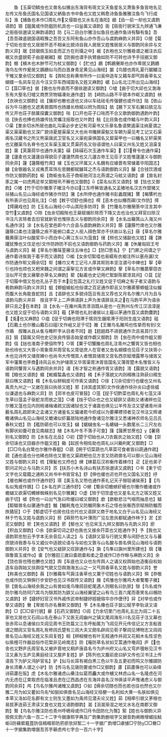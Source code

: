 <!-- { "loadSidebar": true } -->
　　鱼【玉渠切鳞虫也又兽名似猪出东海背有斑文又天鱼星名又萧鱼多鱼皆地名见左传又彤鱼氏国名见国语又蛃鱼衣书中鱼也又姓又韩愈诗鱼鱼雅雅注鱼鸟飞行成队】渔【捕鱼也本作□周礼作又侵取也又水名在渔阳】龉【齿一前一却也又虞韵语韵】铻【鉏属或作防鉏防机具也一曰釡属又语韵】衙【衙衙行貌宋玉九辨通飞亷之衙衙徐邈读又麻韵语韵】防【马二目白尔雅注似鱼目也通作鱼诗有驔有鱼】吾【吾吾疎逺貌国语暇豫之吾吾又东阿有鱼山亦作吾山与虞韵麻韵义并异】○居【菊于切处也安也又居居怀恶不相亲比貌诗自我人居居又姓惟居居义与御韵同余异与文韵义异】琚【琼琚佩玉如圭而正方在珩璜之中】裾【衣袍也又尔雅衱谓之裾注衣后裾又衣盛貌荀子由是裾裾】据【防挶也谓手执臂曲如防不可转也诗予手拮据又御韵】椐【樻木也木肿节可为杖又御韵】【贮也】鶋【鹎鶋鸒斯也亦作卑居又鶢鶋海鸟左传作爰居又鶌鶋似乌而白首身青足黄见山海经】腒【鸟腊也周礼夏行腒鱐注干雉又羣余切又御韵】车【舆轮总称黄帝所作一曰奚仲造车又藒车即芞舆香草名又蝴蝶一名凤车见古今注又莎车西域国名又姓又麻韵】崌【山名北江所出见山海经】□【苴□草也】倨【傲也左传直而不倨徐邈读又御韵】○墟【曲于切大邱也又渤海东有大壑名归墟又商贾货物辐凑处通作虚】防【﨑防山路不平貌本作岖又虞韵】袂【衣袂也又御韵】祛【攘却也散也逐也又诗以车祛祛毛传强健也或作佉】阹【依山谷为牛马圈也又遮禽兽围阵也扬雄长杨赋以罔为周阹】胠【腋下又军右翼曰胠见左传又开也荘子胠箧探囊又御韵】呿【口开也荘子口呿而不合又歌韵御韵遇韵叶韵】抾【抉去也捧也扬雄传抾灵蠵注挹取也又叶韵】魼【比目鱼也或作鱋与叶韵义异】○渠【羣余切水所居也曲礼沟渠必步史记有河渠书又乐章名鲁语樊遏渠注纳夏谓之渠又渠渠勤也又深广貌诗夏屋渠渠又大也尚书殱厥渠魁又车辋为渠见考工记又石渠阁名汉藏书之所又熊渠唐武卫官名又义渠宛渠俱国名又犀渠甲也一曰楯名又轩渠笑也又雝渠鸟名脊令也又车渠玉属又贯渠药名又俗语谓他人曰渠又州名又姓又沮渠复姓】蕖【芙蕖荷华也通作夫蕖】磲【砗磲石次玉通作车渠】【□脊令也通作渠】蘧【蘧麦也又蘧蘧自得貌荘子蘧蘧然周也又几蘧古帝王见荘子又姓惟蘧蘧义与御韵同余异】籧【籧篨粗竹席】璩【玉也又环属又人名魏有应璩晋有常璩着华阳国志】鐻【金银器名又戎夷贯耳饰左思魏都赋鐻耳之杰与语韵御韵义异】醵【合钱饮酒或作防又御韵药韵】蚷【商蚷虫名荘子商蚷驰河注北燕谓之马蚿又语韵】豦【兽名封豕之属一曰虎两足举又鬬相丮不解也又御韵】【菜名似苏又语韵】懅【怯也又御韵】○猪【竹于切尔雅豕子猪注今亦曰江东呼豨皆通名又孟猪地名汉志作盟猪又扶猪山名见山海经或作猪亦作防】潴【水所停也通作猪书彭蠡既猪】橥【楬橥杙也有所表识也见周礼注】○摅【敕于切舒也摛也】樗【恶木也似椿而疎文作防】摴【摴蒱戏也】防【玉名山海经小华山其阳多防琈】筡【竹篾名尔雅簢筡中注言其中空竹又虞韵】○除【虫余切殿陛也王粲赋循阶除而下降又去也治也又拜官曰除汉书注凡言除者去旧官就新官也惟除去义与御韵同余异】滁【水名出簸箕山入海又州名通作涂】涂【水名在堂邑即今六合县与虞韵麻韵义并异】篨【籧篨竹席也又尔雅籧篨口柔也注籧篨之疾不能俯口柔之人视人顔色常亦不伏故以名云】蒢【草名尔雅蘵黄蒢注叶似酸浆华小而白中心黄江东以为菹食】储【偫也又储副也又姓】躇【踌躇犹豫也又住足也文作防跱防不前也又语韵御韵与药韵义异】屠【休屠匈奴王号与虞韵义异】藸【草名尔雅菋荎藸注五味也】□【防□葱名】宁【门屏之间谓之宁通作着诗俟我于着乎而又语韵】○袽【女余切絮缊也易繻有衣袽注所以塞舟漏文作防通作帤又缛余切】帤【幡巾又考工记弓人厚其帤则本坚注谓弓中裨也】挐【牵引也持也烦也又杷宋魏之间谓之渠挐见方言或作拏又麻韵】蒘【草名尔雅蘮蒘窃衣注似芹可食又藸蒘亦草名又麻韵】蕠【黏着也史记用纻絮斮陈蕠漆其间】○苴【足于切履中借又包也孔丛子吾于木见包苴之礼行又姓又促于切麻之有子者又语韵与肴韵麻韵马韵义并异】蛆【蝍蛆蜈蚣也俗谓之百足通作即且又尔雅蒺藜蝍蛆注似蝗而腹大长角能食蛇防】且【语辞也又多貌诗笾豆有且又荐也又月名尔雅六月为且与语韵马韵义并异　按且字平上二声俱语辞上声为发语辞且夫之在马韵平声为语余辞只且之在本韵】沮【水名一在雍州禹贡漆沮既从是也一在荆州左传江汉沮漳是也又姓又促于切与语韵义异】蒩【茅借也礼封诸侯以土蒩以茅通作苴又虞韵麌韵】【兎也又麻韵】○疽【促于切痈也阳滞于隂则生廱隂滞于阳则生疽又语韵】砠【石戴土也尔雅山戴石曰砠文作岨又足于切】雎【王雎鸟名雎鸠也性挚而有别文作鴡　按雎从且从隹与睢盰字从目者不同】趄【趑趄趋不进貌通作次且易其行次且】狙【猿属又伺也史记张良传狙击始皇或作觑又御韵】防【虫在肉中或作蛆又御韵】伹【拙也淮南子使伹吹竽】○胥【粟于切蟹醢也周礼注青州之蟹胥又皆也相也助也待也又大胥小胥象胥并周官名又胥徒庶人在官者又虫名蝴蝶也见荘子又扶胥小木也见诗传又储胥婢仆也尚书大传憎其人者憎其储胥又宫名西京赋増露寒与储胥又军中藩篱也李商诗风云长为护储胥又华胥渠胥沐胥皆国名又蒲胥楚木名惟皆义与语韵同蟹胥义与遇韵同余并异】谞【有才智之称通作胥又语韵】湑【露貌又语韵】糈【粮也又语韵】蝑【蜙蝑蜤螽也又语韵】稰【禾子落貌又内则稰穛注熟获曰稰生获曰穛又语韵】楈【木名似栟榈皮可作索又语韵】○徐【习余切安行也缓也又州名禹贡九州之一又嵗在辰曰执徐又姓】邪【诗其虚其邪文作俆通作徐孙炎曰虚徐威仪谦退也与麻韵义异】防【郊羊也皮可冒鼓】○菹【捉于切酢菜也周礼有七菹又泽生草曰菹孟子驱蛇龙而放之菹】○诸【烛于切众也之也又疑辞又语助又诸诸辨也见尔雅又菹也见内则桃诸梅诸疏又因诸狱也又于诸寘也俱见公羊传及注又望诸青州泽薮名周礼疏即宋之孟诸又方诸鉴名又偏诸若今织成以为要襻褾领者见汉书注又辉诸瞻诸俱山名见山海经又蟾诸似虾蟇居陆地通作詹诸见尔雅注又悉诸神农师名见吕氏春秋又姓】防【礛防砺也可以攻玉】蠩【蜛蠩虫名一名螗蠩一头数尾长二三尺左右有脚状如蚕可食见南越志】槠【木名叶冬不落子可食】藷【藷蔗甘蔗也】【薯蓣别名又御韵】防【水名在北岳】○初【楚于切始也从刀衣裁衣之始又姓】○锄【崇余切诛也又田器亦作鉏又姓】耡【起民令相佐助也周礼以兴耡利甿又御韵】□【□□鸟名白鹭也尔雅作舂鉏】○蔬【朔于切菜蔬也凡草菜可食者皆曰蔬通作疏】疏【通也逺也分也稀也除也又窻也又渠疏杷也见方言又防疏兽名可以御火见山海经又姓与御韵义异】梳【理髪也又栉也】綀【綀葛后汉祢衡传着綀巾】疋【足也弟子职问疋何止与马韵义异】苏【扶苏小木名诗山有扶苏徐邈读又虞韵】○书【束于切文字也又载籍之通称又尚书中书皆官名】舒【伸也缓也迟也开也又国名又姓】纾【缓也解也或作忬通作舒】瑹【美玉名又笏也通作荼礼记天子搢珽诸侯荼】【鸟名似鳬或作鵨】□【乡名在庐江通作舒】○蜍【蜀余切蟾蜍虾蟆也尔雅作蟾诸或作蟾蠩又欲渠切蠋蜍蜘蛛别名见尔雅翼】○虚【旭于切空虚也又星名北方之宿又姓又曲于切】嘘【吹也一曰出气急曰吹缓曰嘘又御韵】歔【歔欷悲泣气咽而抽息也】驉【駏驉兽名似骡通作虚】魖【魖耗鬼也又防魖罔象木石之怪也张衡西京赋捎防魖而抶獝狂】○于【郁虚切于也居也往也代也又语辞又商于地名又白于山名见山海经又林于竹名又姓与虞韵义异】箊【箖箊竹名叶薄而广见左思呉都赋通作林于】淤【淤泥又御韵】唹【笑也又语韵】菸【郁也又也见宋玉九辨又御韵与先韵义异】瘀【积血又御韵】○余【欲渠切词之舒也我也又接余荇菜也又姓通作予】予【我也又语韵郭忠恕云予字本无余音后人读之】与【语辞又容与行貌又旉与间舒也又与与蕃庶貌诗我黍与与又威仪中适貌论语与与如也又敦与山名酸与兽名俱见山海经与语韵御韵义并异】欤【安气也又疑辞又叹辞通作与】旟【鸟隼曰旟州里所建也】璵【璠璵鲁寳玉或作】畬【尔雅田三嵗曰畬疏畬和柔之意或作□亦作畭与麻韵义异】余【饶也皆也残也賸也又姓】舆【车底也又众也左传舆人之诵又权舆始也造衡自权始造车自舆始又扶舆佳气貌又岱舆渤海五山之一又芞舆香草名又姓与御韵义异】誉【称美也又御韵】藇【尔雅藒车芞藇注香草也又粟于切姓也与语韵义异】懙【恭敬也或作防又懙懙行步安舒也见汉书叙传又语韵】雓【鸡雏也尔雅鸡大者蜀蜀子雓】狳【兽名山海经余我之山有兽如兎鸟喙鸱目蛇尾遇人则眠名曰犰狳】鵌【鸟名或作防尔雅鸟防同穴其鸟为鵌其防为鼵又山海经翼望之山有鸟三首六尾而善笑名曰鵸防又虞韵】妤【婕妤妇官汉书外戚传武帝制婕妤娙娥傛华亦作倢伃】舁【对举也或作擧又语韵】鸒【卑居鸟亦名鸒斯又御韵】芧【木名橡也荘子狙公赋芋李轨读又语韵】□【□□安行貌】礜【石药又御韵】○闾【力余切里门也周礼五比为闾二十五家也又居也又石闾山名在泰山下又医无闾幽州之镇又尾闾海东川名见荘子注又幕也张赤帟以息诸侯曰爻闾见周书王防篇又江东呼船尾为飞闾见开元传信记又方言船首谓之閤闾又官名周礼有修闾氏楚有三闾大夫又劒名辟闾见荀子撃闾见博物志又闾闾兽名见山海经又姓又东闾复姓】榈【栟榈椶也有叶无枝通作并闾又花榈木名性坚色似紫檀可作器皿俗作花棃非见岭南志】防【庵防草名状如艾蒿通作奄闾】庐【也舎也又野庐氏周官名又被庐晋地又桐庐唐县名今为庐州府又山名又穹庐氊帐见汉书注又鼻为玉庐见黄庭经注又屋庐复姓】胪【陈列也又腹前皮曰胪又传也汉书注上传语告下为胪又鸿胪官名】驴【似马长耳有褐白黒三色以午及五更初而鸣又尔雅鼰防身长须秦人谓之小驴】防【传马名见唐防要或作□又御韵】藘【茹藘蒨也可以染绛诗茹藘在阪】虑【木名尔雅诸虑山櫐注似葛而麤大或作櫖又林虑山名一名隆虑在河内无虑在辽束取虑在临淮且虑在辽西昌虑在东海并县名汉书俱读平声惟诸虑义与御韵同余异】鸬【鸟名尔雅鸬诸雉又虞韵】○如【缛余切随也而也若也往也然也又尔雅二月为如又瞿如鸟名如狙如俱兽名见山海经又桔梗一名利如大黄一名肤如俱见本草又洛如花名郡有文士则生又墨如为禹师见潜夫论又姓】茹【相牵引貌又茅根也易拔茅连茹王肃读又食也又姓又语韵御韵】洳【沮洳渐湿之地又水名在南郡又御韵】鴽【鸟名尔雅注防也青州呼鴾母或作□月令田防化为鴽】絮【姓也与御韵义异按佩文韵六鱼一百二十二字今据康熙字典及广韵集韵删咀字又据音韵阐微增崌抾魼蚷防藸蕠蒩罝防伹稰楈邪防菸瘀欤舁絮二十一字据广韵增□豦懅□宁防□□鸒□十一字据集韵増倨吾苏芋礜虑鸬七字合一百六十字】
